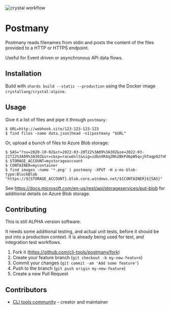 ![crystal workflow](https://github.com/cli-tools/postmany/actions/workflows/crystal.yml/badge.svg)

# Postmany

Postmany reads filenames from stdin and posts the content of the files provided
to a HTTP or HTTPS endpoint.

Useful for Event driven or asynchronous API data flows.

## Installation

Build with `shards build --static --production` using the Docker image
`crystallang/crystal:alpine`.

## Usage

Give it a list of files and pipe it through `postmany`:

```
$ URL=http://webhook.site/123-123-123-123
$ find files -name data.json|head -n1|postmany "$URL"
```

Or, upload a bunch of files to Azure Blob storage:

```
$ SAS="?sv=2020-10-02&st=2022-03-20T22%3A09%3A30Z&se=2022-03-21T22%3A09%3A30Z&sr=c&sp=racwdxlt&sig=zdbnXR4qZN%2BkPd6pW5qvjhTaqp927nM2Y0Of0qQC8xU%3D"
$ STORAGE_ACCOUNT=mystorageaccount
$ CONTAINER=mycontainer
$ find images -name '*.png' | postmany -XPUT -H x-ms-blob-type:BlockBlob "https://${STORAGE_ACCOUNT}.blob.core.windows.net/${CONTAINER}${SAS}"
```

See https://docs.microsoft.com/en-us/rest/api/storageservices/put-blob for additional details on Azure Blob storage.

## Contributing

This is still ALPHA version software.

It needs some additional testing, and actual unit tests, before it should be
put into a production context.  It is already being used for test, and
integration test workflows.

1. Fork it (<https://github.com/cli-tools/postmany/fork>)
2. Create your feature branch (`git checkout -b my-new-feature`)
3. Commit your changes (`git commit -am 'Add some feature'`)
4. Push to the branch (`git push origin my-new-feature`)
5. Create a new Pull Request

## Contributors

- [CLI tools community](https://github.com/cli-tools) - creator and maintainer
